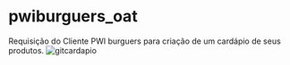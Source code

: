 # pwiburguers_oat
Requisição do Cliente PWI burguers para criação de um cardápio de seus produtos. 
![gitcardapio](https://github.com/FernandoGutemberg/pwiburguers_oat/assets/72636308/89c2f861-e82e-4328-bf04-cfd48c1145d6)
